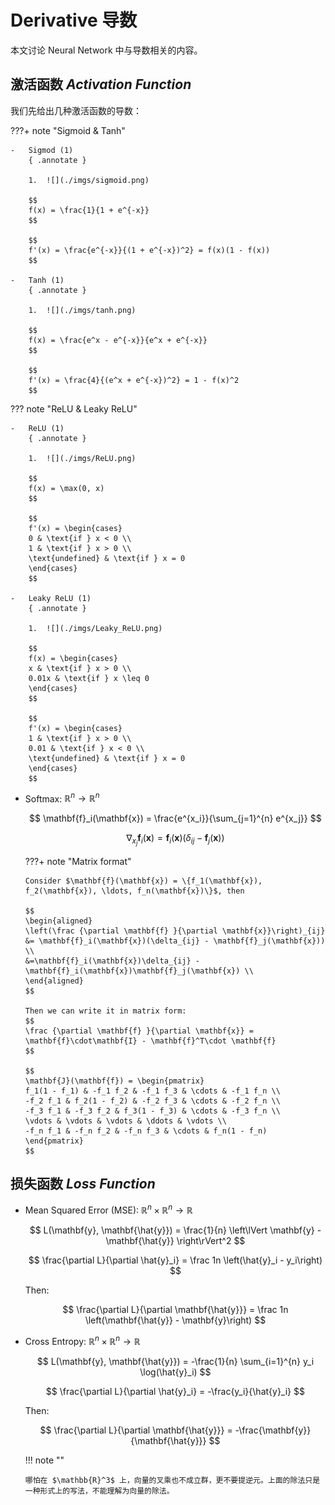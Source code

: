 # Derivative 导数

本文讨论 Neural Network 中与导数相关的内容。

## 激活函数 _Activation Function_

我们先给出几种激活函数的导数：

???+ note "Sigmoid & Tanh"

    -   Sigmod (1)
        { .annotate }

        1.  ![](./imgs/sigmoid.png)

        $$
        f(x) = \frac{1}{1 + e^{-x}}
        $$

        $$
        f'(x) = \frac{e^{-x}}{(1 + e^{-x})^2} = f(x)(1 - f(x))
        $$

    -   Tanh (1)
        { .annotate }

        1.  ![](./imgs/tanh.png)

        $$
        f(x) = \frac{e^x - e^{-x}}{e^x + e^{-x}}
        $$

        $$
        f'(x) = \frac{4}{(e^x + e^{-x})^2} = 1 - f(x)^2
        $$

??? note "ReLU & Leaky ReLU"

    -   ReLU (1)
        { .annotate }

        1.  ![](./imgs/ReLU.png)

        $$
        f(x) = \max(0, x)
        $$

        $$
        f'(x) = \begin{cases}
        0 & \text{if } x < 0 \\
        1 & \text{if } x > 0 \\
        \text{undefined} & \text{if } x = 0
        \end{cases}
        $$

    -   Leaky ReLU (1)
        { .annotate }

        1.  ![](./imgs/Leaky_ReLU.png)

        $$
        f(x) = \begin{cases}
        x & \text{if } x > 0 \\
        0.01x & \text{if } x \leq 0
        \end{cases}
        $$

        $$
        f'(x) = \begin{cases}
        1 & \text{if } x > 0 \\
        0.01 & \text{if } x < 0 \\
        \text{undefined} & \text{if } x = 0
        \end{cases}
        $$

-   Softmax: $\mathbb{R}^n \rightarrow \mathbb{R}^n$

    $$
    \mathbf{f}_i(\mathbf{x}) = \frac{e^{x_i}}{\sum_{j=1}^{n} e^{x_j}}
    $$

    $$
    \nabla_{x_j} \mathbf{f}_i(\mathbf{x}) = \mathbf{f}_i(\mathbf{x})(\delta_{i j} - \mathbf{f}_j(\mathbf{x}))
    $$

    ???+ note "Matrix format"

        Consider $\mathbf{f}(\mathbf{x}) = \{f_1(\mathbf{x}), f_2(\mathbf{x}), \ldots, f_n(\mathbf{x})\}$, then

        $$
        \begin{aligned}
        \left(\frac {\partial \mathbf{f} }{\partial \mathbf{x}}\right)_{ij} &= \mathbf{f}_i(\mathbf{x})(\delta_{ij} - \mathbf{f}_j(\mathbf{x})) \\
        &=\mathbf{f}_i(\mathbf{x})\delta_{ij} - \mathbf{f}_i(\mathbf{x})\mathbf{f}_j(\mathbf{x}) \\
        \end{aligned}
        $$

        Then we can write it in matrix form:
        $$
        \frac {\partial \mathbf{f} }{\partial \mathbf{x}} = \mathbf{f}\cdot\mathbf{I} - \mathbf{f}^T\cdot \mathbf{f}
        $$

        $$
        \mathbf{J}(\mathbf{f}) = \begin{pmatrix}
        f_1(1 - f_1) & -f_1 f_2 & -f_1 f_3 & \cdots & -f_1 f_n \\
        -f_2 f_1 & f_2(1 - f_2) & -f_2 f_3 & \cdots & -f_2 f_n \\
        -f_3 f_1 & -f_3 f_2 & f_3(1 - f_3) & \cdots & -f_3 f_n \\
        \vdots & \vdots & \vdots & \ddots & \vdots \\
        -f_n f_1 & -f_n f_2 & -f_n f_3 & \cdots & f_n(1 - f_n)
        \end{pmatrix}
        $$

## 损失函数 _Loss Function_

-   Mean Squared Error (MSE): $\mathbb{R}^n \times \mathbb{R}^n \rightarrow \mathbb{R}$

    $$
    L(\mathbf{y}, \mathbf{\hat{y}}) = \frac{1}{n} \left\lVert \mathbf{y} - \mathbf{\hat{y}} \right\rVert^2
    $$

    $$
    \frac{\partial L}{\partial \hat{y}_i} = \frac 1n \left(\hat{y}_i - y_i\right)
    $$

    Then:

    $$
    \frac{\partial L}{\partial \mathbf{\hat{y}}} = \frac 1n \left(\mathbf{\hat{y}} - \mathbf{y}\right)
    $$

-   Cross Entropy: $\mathbb{R}^n \times \mathbb{R}^n \rightarrow \mathbb{R}$

    $$
    L(\mathbf{y}, \mathbf{\hat{y}}) = -\frac{1}{n} \sum_{i=1}^{n} y_i \log(\hat{y}_i)
    $$

    $$
    \frac{\partial L}{\partial \hat{y}_i} = -\frac{y_i}{\hat{y}_i}
    $$

    Then:

    $$
    \frac{\partial L}{\partial \mathbf{\hat{y}}} = -\frac{\mathbf{y}}{\mathbf{\hat{y}}}
    $$

    !!! note ""

        哪怕在 $\mathbb{R}^3$ 上，向量的叉乘也不成立群，更不要提逆元。上面的除法只是一种形式上的写法，不能理解为向量的除法。
